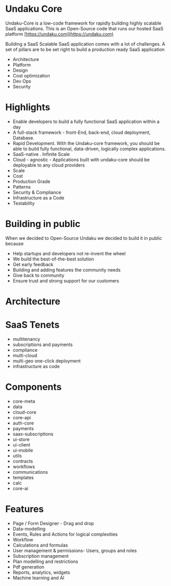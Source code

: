 # Undaku Core

Undaku-Core is a low-code framework for rapidly building highly scalable SaaS applications. This is an Open-Source code that runs our hosted SaaS platform [https://undaku.com](https://undaku.com)  

Building a SaaS Scalable SaaS application comes with a lot of challenges. A set of pillars are to be set right to build a production ready SaaS application

- Architecture
- Platform
- Design
- Cost optimization
- Dev Ops
- Security

# Highlights

- Enable developers to build a fully functional SaaS application within a day
- A full-stack framework - front-End, back-end, cloud deployment, Database.
- Rapid Development. With the Undaku-core framework, you should be able to build fully functional, data-driven, logically complex applications.
- SaaS-native . Infinite Scale
- Cloud - agnostic - Applications built with undaku-core should be deployable to any cloud providers
- Scale
- Cost
- Production Grade
- Patterns
- Security & Compliance
- Infrastructure as a Code
- Testability

# Building in public

   When we decided to Open-Source Undaku we decided to build it in public because

- Help startups and developers not re-invent the wheel
- We build the best-of-the-best solution
- Get early feedback
- Building and adding features the community needs
- Give back to community
- Ensure trust and strong support for our customers

# Architecture

# SaaS Tenets

- multitenancy
- subscriptions and payments
- compliance
- multi-cloud
- multi-geo one-click deployment
- infrastructure as code

# Components

- core-meta
- data
- cloud-core
- core-api
- auth-core
- payments
- saas-subscriptions
- ui-store
- ui-client
- ui-mobile
- utils
- contracts
- workflows
- communications
- templates
- calc
- core-ai

# Features

- Page / Form  Designer - Drag and drop
- Data-modelling
- Events, Rules and Actions for logical complexities
- Workflow
- Calculations and formulas
- User management & permissions- Users, groups and roles
- Subscription management
- Plan modelling and restrictions
- Pdf generation
- Reports, analytics, widgets
- Machine learning and AI
